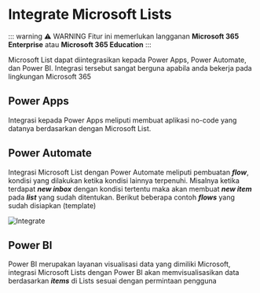 # Integrate Microsoft Lists

::: warning ⚠️ WARNING
Fitur ini memerlukan langganan **Microsoft 365 Enterprise** atau **Microsoft 365 Education**
:::

Microsoft List dapat diintegrasikan kepada Power Apps, Power Automate, dan Power BI. Integrasi tersebut sangat berguna apabila anda bekerja pada lingkungan Microsoft 365

## Power Apps

Integrasi kepada Power Apps meliputi membuat aplikasi no-code yang datanya berdasarkan dengan Microsoft List.

## Power Automate

Integrasi Microsoft List dengan Power Automate meliputi pembuatan ***flow***, kondisi yang dilakukan ketika kondisi lainnya terpenuhi. Misalnya ketika terdapat ***new inbox*** dengan kondisi tertentu maka akan membuat ***new item*** pada ***list*** yang sudah ditentukan. Berikut beberapa contoh ***flows*** yang sudah disiapkan (template)

![Integrate](/additional/automate.png)

## Power BI

Power BI merupakan layanan visualisasi data yang dimiliki Microsoft, integrasi Microsoft Lists dengan Power BI akan memvisualisasikan data berdasarkan ***items*** di Lists sesuai dengan permintaan pengguna